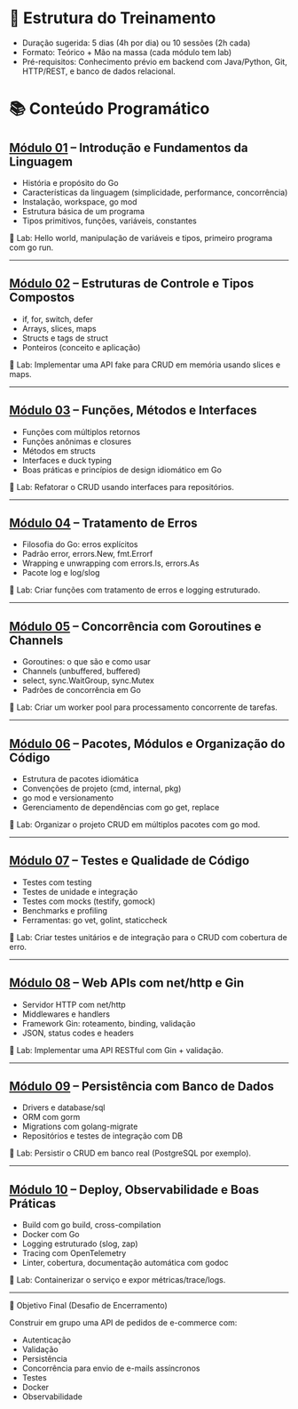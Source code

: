 # 🧭 Estrutura do Treinamento

- Duração sugerida: 5 dias (4h por dia) ou 10 sessões (2h cada)
- Formato: Teórico + Mão na massa (cada módulo tem lab)
- Pré-requisitos: Conhecimento prévio em backend com Java/Python, Git, HTTP/REST, e banco de dados relacional.


# 📚 Conteúdo Programático

## [Módulo 01](Modulo_01.md) – Introdução e Fundamentos da Linguagem

- História e propósito do Go
- Características da linguagem (simplicidade, performance, concorrência)
- Instalação, workspace, go mod
- Estrutura básica de um programa
- Tipos primitivos, funções, variáveis, constantes

📌 Lab: Hello world, manipulação de variáveis e tipos, primeiro programa com go run.

---

## [Módulo 02](Modulo_02.md) – Estruturas de Controle e Tipos Compostos

- if, for, switch, defer
- Arrays, slices, maps
- Structs e tags de struct
- Ponteiros (conceito e aplicação)

📌 Lab: Implementar uma API fake para CRUD em memória usando slices e maps.

---

## [Módulo 03](Modulo_03.md) – Funções, Métodos e Interfaces

- Funções com múltiplos retornos
- Funções anônimas e closures
- Métodos em structs
- Interfaces e duck typing
- Boas práticas e princípios de design idiomático em Go

📌 Lab: Refatorar o CRUD usando interfaces para repositórios.

---

## [Módulo 04](Modulo_04.md) – Tratamento de Erros

- Filosofia do Go: erros explícitos
- Padrão error, errors.New, fmt.Errorf
- Wrapping e unwrapping com errors.Is, errors.As
- Pacote log e log/slog

📌 Lab: Criar funções com tratamento de erros e logging estruturado.

---

## [Módulo 05](Modulo_05.md) – Concorrência com Goroutines e Channels

- Goroutines: o que são e como usar
- Channels (unbuffered, buffered)
- select, sync.WaitGroup, sync.Mutex
- Padrões de concorrência em Go

📌 Lab: Criar um worker pool para processamento concorrente de tarefas.

---

## [Módulo 06](Modulo_06.md) – Pacotes, Módulos e Organização do Código

- Estrutura de pacotes idiomática
- Convenções de projeto (cmd, internal, pkg)
- go mod e versionamento
- Gerenciamento de dependências com go get, replace

📌 Lab: Organizar o projeto CRUD em múltiplos pacotes com go mod.

---

## [Módulo 07](Modulo_07.md) – Testes e Qualidade de Código

- Testes com testing
- Testes de unidade e integração
- Testes com mocks (testify, gomock)
- Benchmarks e profiling
- Ferramentas: go vet, golint, staticcheck

📌 Lab: Criar testes unitários e de integração para o CRUD com cobertura de erro.

---

## [Módulo 08](Modulo_08.md) – Web APIs com net/http e Gin

- Servidor HTTP com net/http
- Middlewares e handlers
- Framework Gin: roteamento, binding, validação
- JSON, status codes e headers

📌 Lab: Implementar uma API RESTful com Gin + validação.

---

## [Módulo 09](Modulo_09.md) – Persistência com Banco de Dados

- Drivers e database/sql
- ORM com gorm
- Migrations com golang-migrate
- Repositórios e testes de integração com DB

📌 Lab: Persistir o CRUD em banco real (PostgreSQL por exemplo).

---

## [Módulo 10](Modulo_10.md) – Deploy, Observabilidade e Boas Práticas

- Build com go build, cross-compilation
- Docker com Go
- Logging estruturado (slog, zap)
- Tracing com OpenTelemetry
- Linter, cobertura, documentação automática com godoc

📌 Lab: Containerizar o serviço e expor métricas/trace/logs.

---

🎯 Objetivo Final (Desafio de Encerramento)

Construir em grupo uma API de pedidos de e-commerce com:

- Autenticação
- Validação
- Persistência
- Concorrência para envio de e-mails assíncronos
- Testes
- Docker
- Observabilidade
